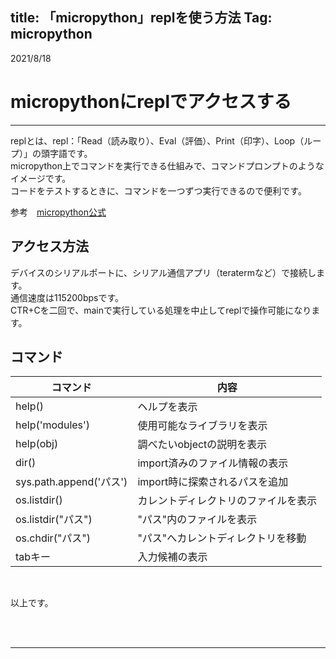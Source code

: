 title: 「micropython」replを使う方法
Tag: micropython
---

2021/8/18

# micropythonにreplでアクセスする

---

replとは、repl：「Read（読み取り）、Eval（評価）、Print（印字）、Loop（ループ）」の頭字語です。  
micropython上でコマンドを実行できる仕組みで、コマンドプロンプトのようなイメージです。  
コードをテストするときに、コマンドを一つずつ実行できるので便利です。

参考　<span class="link"></span>[micropython公式](https://micropython-docs-ja.readthedocs.io/ja/latest/esp8266/tutorial/repl.html)

## アクセス方法
デバイスのシリアルポートに、シリアル通信アプリ（teratermなど）で接続します。  
通信速度は115200bpsです。  
CTR+Cを二回で、mainで実行している処理を中止してreplで操作可能になります。

## コマンド

| コマンド                | 内容 |
| ----------------------- | ---- |
| help()                  | ヘルプを表示 |
| help('modules')         | 使用可能なライブラリを表示 |
| help(obj)               | 調べたいobjectの説明を表示 |
| dir()                   | import済みのファイル情報の表示 |
| sys.path.append('パス') | import時に探索されるパスを追加 |
| os.listdir()            |カレントディレクトリのファイルを表示 |
| os.listdir("パス")      |"パス"内のファイルを表示 |
| os.chdir("パス")        |"パス"へカレントディレクトリを移動 |
| tabキー                 | 入力候補の表示 |

<br>

以上です。

<br>
<br>

---
